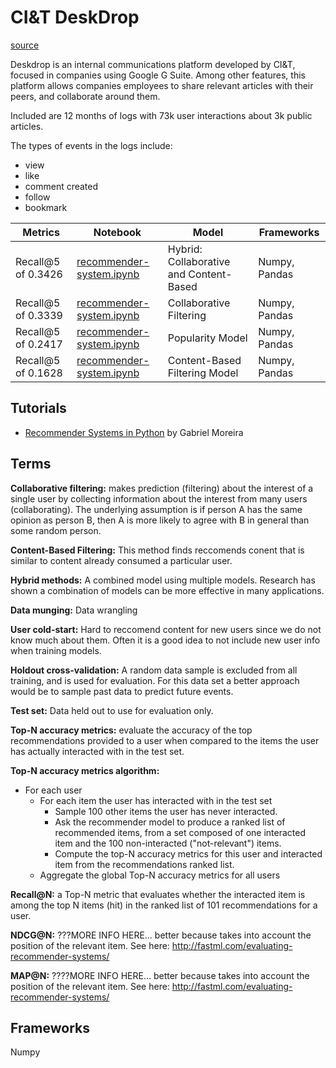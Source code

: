 # CI&T DeskDrop

[source](https://www.kaggle.com/datasets/gspmoreira/articles-sharing-reading-from-cit-deskdrop)

Deskdrop is an internal communications platform developed by CI&T, focused in companies using Google G Suite. Among other features, this platform allows companies employees to share relevant articles with their peers, and collaborate around them.

Included are 12 months of logs with 73k user interactions about 3k public articles. 

The types of events in the logs include:

* view
* like
* comment created
* follow
* bookmark



| Metrics            | Notebook                                               | Model                                   | Frameworks    |
| ------------------ | ------------------------------------------------------ | --------------------------------------- | ------------- |
| Recall@5 of 0.3426 | [recommender-system.ipynb](./recommender-system.ipynb) | Hybrid: Collaborative and Content-Based | Numpy, Pandas |
| Recall@5 of 0.3339 | [recommender-system.ipynb](./recommender-system.ipynb) | Collaborative Filtering                 | Numpy, Pandas |
| Recall@5 of 0.2417 | [recommender-system.ipynb](./recommender-system.ipynb) | Popularity Model                        | Numpy, Pandas |
| Recall@5 of 0.1628 | [recommender-system.ipynb](./recommender-system.ipynb) | Content-Based Filtering Model           | Numpy, Pandas |



## Tutorials

* [Recommender Systems in Python](https://www.kaggle.com/code/gspmoreira/recommender-systems-in-python-101/notebook) by Gabriel Moreira



## Terms



**Collaborative filtering:** makes prediction (filtering) about the interest of a single user by collecting information about the interest from many users (collaborating). The underlying assumption is if person A has the same opinion as person B, then A is more likely to agree with B in general than some random person. 

**Content-Based Filtering:** This method finds reccomends conent that is similar to content already consumed a particular user. 

**Hybrid methods:** A combined model using multiple models. Research has shown a combination of models can be more effective in many applications. 

**Data munging:** Data wrangling

**User cold-start:** Hard to reccomend content for new users since we do not know much about them. Often it is a good idea to not include new user info when training models. 

**Holdout cross-validation:** A random data sample is excluded from all training, and is used for evaluation. For this data set a better approach would be to sample past data to predict future events. 

**Test set:** Data held out to use for evaluation only.

**Top-N accuracy metrics:** evaluate the accuracy of the top recommendations provided to a user when compared to the items the user has actually interacted with in the test set. 

**Top-N accuracy metrics algorithm:**

* For each user
  * For each item the user has interacted with in the test set
    * Sample 100 other items the user has never interacted. 
    * Ask the recommender model to produce a ranked list of recommended items, from a set composed of one interacted item and the 100 non-interacted ("not-relevant") items. 
    * Compute the top-N accuracy metrics for this user and interacted item from the recommendations ranked list. 
  * Aggregate the global Top-N accuracy metrics for all users

**Recall@N:** a Top-N metric that evaluates whether the interacted item is among the top N items (hit) in the ranked list of 101 recommendations for a user. 

**NDCG@N:** ???MORE INFO HERE... better because takes into account the position of the relevant item. See here: http://fastml.com/evaluating-recommender-systems/

**MAP@N:** ????MORE INFO HERE... better because takes into account the position of the relevant item. See here: http://fastml.com/evaluating-recommender-systems/









## Frameworks



Numpy

